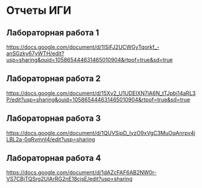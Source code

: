 # Отчеты ИГИ
## Лабораторная работа 1
https://docs.google.com/document/d/1lSiFJ2UCWGyTqorkf_-anSGzky67yWTH/edit?usp=sharing&ouid=105865444631465010904&rtpof=true&sd=true
## Лабораторная работа 2
https://docs.google.com/document/d/15Xv2_U1UDEIXN7iA6N_tTJpbj14aRL3P/edit?usp=sharing&ouid=105865444631465010904&rtpof=true&sd=true
## Лабораторная работа 3
https://docs.google.com/document/d/1QUVSipD_IyzO9xVgC3MuOqAnrpv4jLBL2a-0qRvmnI4/edit?usp=sharing
## Лабораторная работа 4
https://docs.google.com/document/d/1dAZcFAF6AB2NW0r-VS7CBjTQSrg2UlArRG2nE18cjsE/edit?usp=sharing
